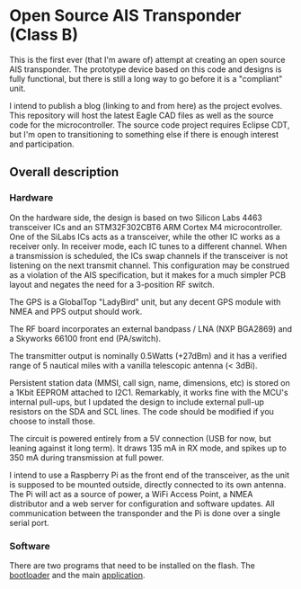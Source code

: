 # Open Source AIS Transponder (Class B)

This is the first ever (that I'm aware of) attempt at creating an open source AIS transponder. The prototype device
based on this code and designs is fully functional, but there is still a long way to go before it is a "compliant" unit.

I intend to publish a blog (linking to and from here) as the project evolves. This repository will host the latest Eagle CAD files as well as
the source code for the microcontroller. The source code project requires Eclipse CDT, but I'm open to transitioning to something
else if there is enough interest and participation.


## Overall description

### Hardware

On the hardware side, the design is based on two Silicon Labs 4463 transceiver ICs and an STM32F302CBT6 ARM Cortex M4 microcontroller.
One of the SiLabs ICs acts as a transceiver, while the other IC works as a receiver only. In receiver mode, each IC tunes to a different
channel. When a transmission is scheduled, the ICs swap channels if the transceiver is not listening on the next transmit channel. This configuration
may be construed as a violation of the AIS specification, but it makes for a much simpler PCB layout and negates the need for a 3-position RF switch.

The GPS is a GlobalTop "LadyBird" unit, but any decent GPS module with NMEA and PPS output should work.

The RF board incorporates an external bandpass / LNA (NXP BGA2869) and a Skyworks 66100 front end (PA/switch).

The transmitter output is nominally 0.5Watts (+27dBm) and it has a verified range of 5 nautical miles with a vanilla telescopic antenna (< 3dBi).

Persistent station data (MMSI, call sign, name, dimensions, etc) is stored on a 1Kbit EEPROM attached to I2C1. Remarkably, it works fine with the MCU's 
internal pull-ups, but I updated the design to include external pull-up resistors on the SDA and SCL lines. The code should be modified if you choose to 
install those.

The circuit is powered entirely from a 5V connection (USB for now, but leaning against it long term). It draws 135 mA in RX mode,
and spikes up to 350 mA during transmission at full power. 

I intend to use a Raspberry Pi as the front end of the transceiver, as the unit is supposed to be mounted outside, directly connected to its own antenna.
The Pi will act as a source of power, a WiFi Access Point, a NMEA distributor and a web server for configuration and software updates. All communication between the transponder
and the Pi is done over a single serial port.


### Software

There are two programs that need to be installed on the flash. The [bootloader](bootloader/) and the main [application](application/). 




